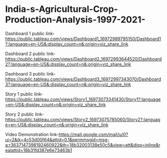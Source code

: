 # India-s-Agricultural-Crop-Production-Analysis-1997-2021-


Dashboard 1 public link-https://public.tableau.com/views/Dashboard1_16972989795150/Dashboard1?:language=en-US&:display_count=n&:origin=viz_share_link

Dashboard 2 public link-https://public.tableau.com/views/Dashboard2_16972993644520/Dashboard2?:language=en-US&:display_count=n&:origin=viz_share_link

Dashboard 3 public link-https://public.tableau.com/views/Dashboard3_16972997343070/Dashboard3?:language=en-US&:display_count=n&:origin=viz_share_link

Story 1 public link-https://public.tableau.com/views/Story1_16973073341430/Story1?:language=en-US&:display_count=n&:origin=viz_share_link

Story 2 public link-https://public.tableau.com/views/Story2_16973075785060/Story2?:language=en-US&:display_count=n&:origin=viz_share_link

Video Demonstration link-https://mail.google.com/mail/u/0?ui=2&ik=4c53d00f64&attid=0.1&permmsgid=msg-a:r3637147398192460922&th=18b32003138e50c5&view=att&disp=inline&realattid=18b31fd387e6e73463b1
